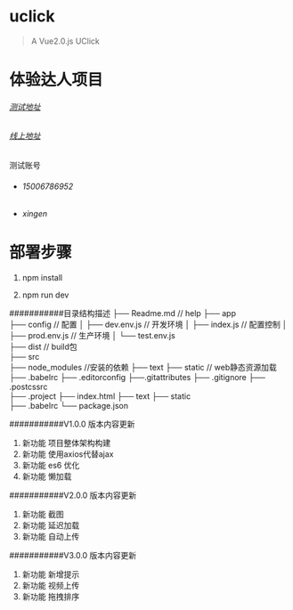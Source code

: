 # uclick

> A Vue2.0.js UClick



# 体验达人项目
###### [测试地址](http://mp.clicksdiy.com)  
###### [线上地址](http://wb.clicksdiy.com)  
测试账号
 * ###### 15006786952  
 * ###### xingen

# 部署步骤
1. npm install

2. npm run dev


###########目录结构描述
├── Readme.md                   // help
├── app                        
├── config                      // 配置
│   ├── dev.env.js              // 开发环境
│   ├── index.js                // 配置控制
│   ├── prod.env.js      		// 生产环境
│   └── test.env.js            
├── dist						// build包		
├── src                        
├── node_modules				//安装的依赖	
├── text
├── static                      // web静态资源加载
├── .babelrc
├── .editorconfig
├──.gitattributes
├── .gitignore
├── .postcssrc            
├── .project
├── index.html
├── text
├── static              
├── .babelrc
└── package.json

###########V1.0.0 版本内容更新
1. 新功能   项目整体架构构建
2. 新功能   使用axios代替ajax
3. 新功能  	es6 优化
4. 新功能   懒加载
	


###########V2.0.0 版本内容更新
1. 新功能   截图
2. 新功能	延迟加载
3. 新功能	自动上传



###########V3.0.0 版本内容更新
1. 新功能   新增提示
2. 新功能	视频上传
3. 新功能	拖拽排序	

